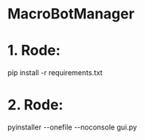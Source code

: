 # MacroBotManager
# 1. Rode: 
pip install -r requirements.txt
# 2. Rode:
pyinstaller --onefile --noconsole gui.py

